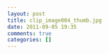```yaml
---
layout: post
title: clip_image004_thumb.jpg
date: 2011-09-05 19:35
comments: true
categories: []
---
```


